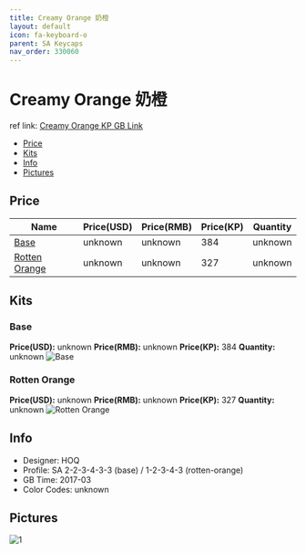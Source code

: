 ```yaml
---
title: Creamy Orange 奶橙
layout: default
icon: fa-keyboard-o
parent: SA Keycaps
nav_order: 330060
---
```


# Creamy Orange 奶橙

ref link: [Creamy Orange KP GB Link](https://item.taobao.com/item.htm?spm=a1z10.5-c.w4002-16700525824.44.26c32ca4uIi4UD&id=546306549074)

* [Price](#price)
* [Kits](#kits)
* [Info](#info)
* [Pictures](#pictures)


## Price  

| Name          | Price(USD)    |  Price(RMB) |  Price(KP) | Quantity |
| ------------- | ------------- |  ---------- |  --------- | -------- |
|[Base](#base)|unknown|unknown|384|unknown|
|[Rotten Orange](#rottenorange)|unknown|unknown|327|unknown|


## Kits
### Base
**Price(USD):** unknown    **Price(RMB):** unknown    **Price(KP):** 384    **Quantity:** unknown
<img src="{{ 'assets/images/sa-keycaps/creamyorange/kits_pics/base.jpg' | relative_url }}" alt="Base" class="image featured">

### Rotten Orange
**Price(USD):** unknown    **Price(RMB):** unknown    **Price(KP):** 327    **Quantity:** unknown
<img src="{{ 'assets/images/sa-keycaps/creamyorange/kits_pics/rotten-orange.jpg' | relative_url }}" alt="Rotten Orange" class="image featured">


## Info
* Designer: HOQ
* Profile: SA 2-2-3-4-3-3 (base) / 1-2-3-4-3 (rotten-orange)
* GB Time: 2017-03
* Color Codes: unknown  


## Pictures
<img src="{{ 'assets/images/sa-keycaps/creamyorange/rendering_pics/1.jpg' | relative_url }}" alt="1" class="image featured">
